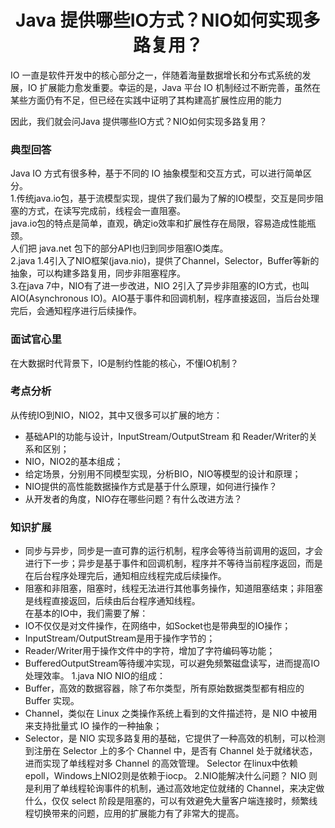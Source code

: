 # <center>Java 提供哪些IO方式？NIO如何实现多路复用？</center>
IO 一直是软件开发中的核心部分之一，伴随着海量数据增长和分布式系统的发展，IO 扩展能力愈发重要。幸运的是，Java 平台 IO 机制经过不断完善，虽然在某些方面仍有不足，但已经在实践中证明了其构建高扩展性应用的能力  

因此，我们就会问Java 提供哪些IO方式？NIO如何实现多路复用？
### 典型回答
Java IO 方式有很多种，基于不同的 IO 抽象模型和交互方式，可以进行简单区分。  
1.传统java.io包，基于流模型实现，提供了我们最为了解的IO模型，交互是同步阻塞的方式，在读写完成前，线程会一直阻塞。  
java.io包的特点是简单，直观，确定io效率和扩展性存在局限，容易造成性能瓶颈。  
人们把 java.net 包下的部分API也归到同步阻塞IO类库。  
2.java 1.4引入了NIO框架(java.nio)，提供了Channel，Selector，Buffer等新的抽象，可以构建多路复用，同步非阻塞程序。  
3.在java 7中，NIO有了进一步改进，NIO 2引入了异步非阻塞的IO方式，也叫AIO(Asynchronous IO)。AIO基于事件和回调机制，程序直接返回，当后台处理完后，会通知程序进行后续操作。  
###  面试官心里
在大数据时代背景下，IO是制约性能的核心，不懂IO机制？
### 考点分析
从传统IO到NIO，NIO2，其中又很多可以扩展的地方：
* 基础API的功能与设计，InputStream/OutputStream 和 Reader/Writer的关系和区别；  
* NIO，NIO2的基本组成；
* 给定场景，分别用不同模型实现，分析BIO，NIO等模型的设计和原理；
* NIO提供的高性能数据操作方式是基于什么原理，如何进行操作？
* 从开发者的角度，NIO存在哪些问题？有什么改进方法？
### 知识扩展
* 同步与异步，同步是一直可靠的运行机制，程序会等待当前调用的返回，才会进行下一步；异步是基于事件和回调机制，程序并不等待当前程序返回，而是在后台程序处理完后，通知相应线程完成后续操作。
* 阻塞和非阻塞，阻塞时，线程无法进行其他事务操作，知道阻塞结束；非阻塞是线程直接返回，后续由后台程序通知线程。  
在基本的IO中，我们需要了解：
* IO不仅仅是对文件操作，在网络中，如Socket也是带典型的IO操作；
* InputStream/OutputStream是用于操作字节的；
* Reader/Writer用于操作文件中的字符，增加了字符编码等功能；
* BufferedOutputStream等待缓冲实现，可以避免频繁磁盘读写，进而提高IO处理效率。 
1.java NIO
NIO的组成：
* Buffer，高效的数据容器，除了布尔类型，所有原始数据类型都有相应的 Buffer 实现。
* Channel，类似在 Linux 之类操作系统上看到的文件描述符，是 NIO 中被用来支持批量式 IO 操作的一种抽象；
* Selector，是 NIO 实现多路复用的基础，它提供了一种高效的机制，可以检测到注册在 Selector 上的多个 Channel 中，是否有 Channel 处于就绪状态，进而实现了单线程对多 Channel 的高效管理。
Selector 在linux中依赖epoll，Windows上NIO2则是依赖于iocp。
2.NIO能解决什么问题？
NIO 则是利用了单线程轮询事件的机制，通过高效地定位就绪的 Channel，来决定做什么，仅仅 select 阶段是阻塞的，可以有效避免大量客户端连接时，频繁线程切换带来的问题，应用的扩展能力有了非常大的提高。